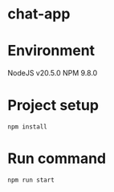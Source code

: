 # chat-app

# Environment
NodeJS v20.5.0
NPM 9.8.0

# Project setup
```
npm install
```

# Run command
```
npm run start
```
